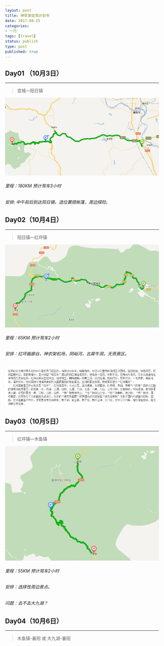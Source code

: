 ```yaml
---
layout: post
title: 神农架自驾计划书
date: 2017-09-25
categories:
- 一行
tags: [travel]
status: publish
type: post
published: true
---
```


## Day01 （10月3日）
---

>宜城—阳日镇

![1](/images/travel/1.jpg)

###### 里程：180KM 预计驾车3小时
###### 安排: 中午前后到达阳日镇，选位置搭帐篷，周边探险。


## Day02（10月4日）
---

>阳日镇—红坪镇

![2](/images/travel/2.jpg)

###### 里程：65KM 预计驾车2小时
###### 安排：红坪画廊谷，神农架机场，阴峪河，古犀牛洞，天燕景区。

![2_1](/images/travel/2_1.jpg)


## Day03（10月5日）
---

>红坪镇—木鱼镇

![3](/images/travel/3.jpg)

###### 里程：55KM 预计驾车2小时
###### 安排：选择性周边景点。

###### 问题：去不去大九湖？


## Day04（10月6日）
---

>木鱼镇-襄阳 或 大九湖-襄阳


